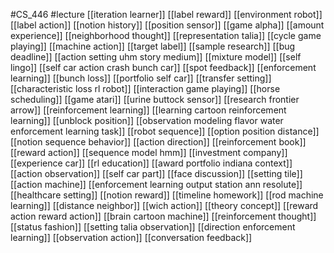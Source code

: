#CS_446
#lecture
[[iteration learner]]
[[label reward]]
[[environment robot]]
[[label action]]
[[notion history]]
[[position sensor]]
[[game alpha]]
[[amount experience]]
[[neighborhood thought]]
[[representation talia]]
[[cycle game playing]]
[[machine action]]
[[target label]]
[[sample research]]
[[bug deadline]]
[[action setting uhm story medium]]
[[mixture model]]
[[self lingo]]
[[self car action crash bunch car]]
[[spot feedback]]
[[enforcement learning]]
[[bunch loss]]
[[portfolio self car]]
[[transfer setting]]
[[characteristic loss rl robot]]
[[interaction game playing]]
[[horse scheduling]]
[[game atari]]
[[urine buttock sensor]]
[[research frontier arrow]]
[[reinforcement learning]]
[[learning cartoon reinforcement learning]]
[[unblock position]]
[[observation modeling flavor water enforcement learning task]]
[[robot sequence]]
[[option position distance]]
[[notion sequence behavior]]
[[action direction]]
[[reinforcement book]]
[[reward action]]
[[sequence model hmm]]
[[investment company]]
[[experience car]]
[[rl education]]
[[award portfolio indiana context]]
[[action observation]]
[[self car part]]
[[face discussion]]
[[setting tile]]
[[action machine]]
[[enforcement learning output station ann resolute]]
[[healthcare setting]]
[[notion reward]]
[[timeline homework]]
[[rod machine learning]]
[[distance neighbor]]
[[wich action]]
[[theory concept]]
[[reward action reward action]]
[[brain cartoon machine]]
[[reinforcement thought]]
[[status fashion]]
[[setting talia observation]]
[[direction enforcement learning]]
[[observation action]]
[[conversation feedback]]
